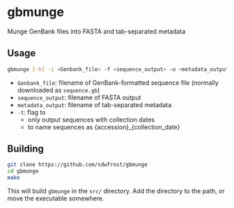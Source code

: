 # gbmunge

Munge GenBank files into FASTA and tab-separated metadata

## Usage

```sh
gbmunge [-h] -i <Genbank_file> -f <sequence_output> -o <metadata_output> [-t]
```

- `Genbank_file`: filename of GenBank-formatted sequence file (normally downloaded as `sequence.gb`)
- `sequence_output`: filename of FASTA output
- `metadata_output`: filename of tab-separated metadata
- `-t`: flag to
    - only output sequences with collection dates
    - to name sequences as {accession}\_{collection\_date}

## Building

```sh
git clone https://github.com/sdwfrost/gbmunge
cd gbmunge
make
```

This will build `gbmunge` in the `src/` directory. Add the directory to the path, or move the executable somewhere.